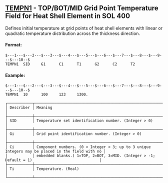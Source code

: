 ## [TEMPN1](https://nexus.hexagon.com/documentationcenter/bundle/MSC_Nastran_2022.4/page/Nastran_Combined_Book/qrg/bulktuv/TOC.TEMPN1.xhtml) - TOP/BOT/MID Grid Point Temperature Field for Heat Shell Element in SOL 400

Defines initial temperature at grid points of heat shell elements with linear or quadratic temperature distribution across the thickness direction.

#### Format:

```nastran
$---1---$---2---$---3---$---4---$---5---$---6---$---7---$---8---$---9---$---10--$
TEMPN1  SID     G1      C1      T1      G2      C2      T2                      
```

#### Example:

```nastran
$---1---$---2---$---3---$---4---$---5---$---6---$---7---$---8---$---9---$---10--$
TEMPN1  10      100     123     1300.                                           
```

```text
┌───────────┬─────────────────────────────────────────────────────────────────────────────────────────────────┐
│ Describer │ Meaning                                                                                         │
├───────────┼─────────────────────────────────────────────────────────────────────────────────────────────────┤
│ SID       │ Temperature set identification number. (Integer > 0)                                            │
├───────────┼─────────────────────────────────────────────────────────────────────────────────────────────────┤
│ Gi        │ Grid point identification number. (Integer > 0)                                                 │
├───────────┼─────────────────────────────────────────────────────────────────────────────────────────────────┤
│ Ci        │ Component numbers. (0 < Integer < 3; up to 3 unique Integers may be placed in the field with no │
│           │ embedded blanks.) 1=TOP, 2=BOT, 3=MID. (Integer > -1; Default = 1)                              │
├───────────┼─────────────────────────────────────────────────────────────────────────────────────────────────┤
│ Ti        │ Temperature. (Real)                                                                             │
└───────────┴─────────────────────────────────────────────────────────────────────────────────────────────────┘
```
